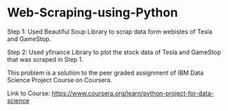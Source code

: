 # Web-Scraping-using-Python

Step 1: Used Beautiful Soup Library to scrap data form webistes of Tesla and GameStop.

Step 2: Used yfinance Library to plot the stock data of Tesla and GameStop that was scraped in Step 1.

This problem is a solution to the peer graded assignment of IBM Data Science Project Course on Coursera.

Link to Course: https://www.coursera.org/learn/python-project-for-data-science 
